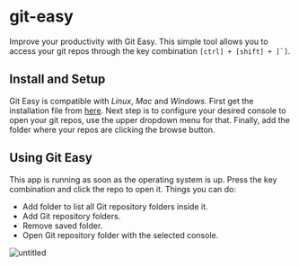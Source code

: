 # git-easy
Improve your productivity with Git Easy. This simple tool allows you
to access your git repos through the key combination ``[ctrl] + [shift] + [`]``. 

## Install and Setup
Git Easy is compatible with *Linux*, *Mac* and *Windows*. First get the
installation file from [here](https://github.com/wistcc/git-easy/releases/).
Next step is to configure your desired console to open your git repos, use
the upper dropdown menu for that. Finally, add the folder where your repos
are clicking the browse button.

## Using Git Easy
This app is running as soon as the operating system is up. Press the key
combination and click the repo to open it. Things you can do:
- Add folder to list all Git repository folders inside it.
- Add Git repository folders.
- Remove saved folder.
- Open Git repository folder with the selected console.

![untitled](https://cloud.githubusercontent.com/assets/4671080/26811149/006410ce-4a3e-11e7-9e25-dfe1b177bf84.png)

